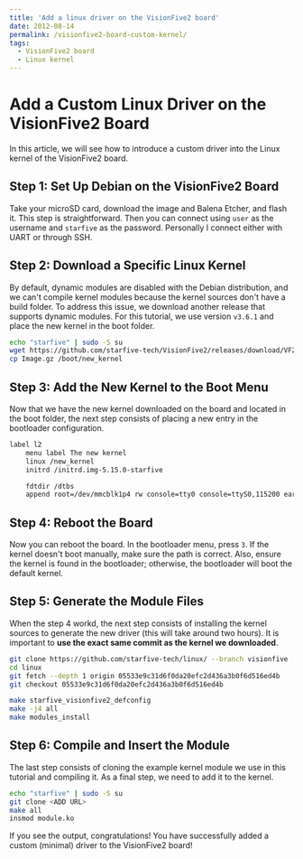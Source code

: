 ```yaml
---
title: 'Add a linux driver on the VisionFive2 board'
date: 2012-08-14
permalink: /visionfive2-board-custom-kernel/
tags:
  - VisionFive2 board
  - Linux kernel
---
```

# Add a Custom Linux Driver on the VisionFive2 Board

In this article, we will see how to introduce a custom driver into the Linux kernel of the VisionFive2 board.

## Step 1: Set Up Debian on the VisionFive2 Board

Take your microSD card, download the image and Balena Etcher, and flash it. This step is straightforward. Then you can connect using `user` as the username and `starfive` as the password. Personally I connect either with UART or through SSH.

## Step 2: Download a Specific Linux Kernel

By default, dynamic modules are disabled with the Debian distribution, and we can't compile kernel modules because the kernel sources don't have a build folder. To address this issue, we download another release that supports dynamic modules. For this tutorial, we use version `v3.6.1` and place the new kernel in the boot folder.

```bash
echo "starfive" | sudo -S su
wget https://github.com/starfive-tech/VisionFive2/releases/download/VF2_v3.6.1/Image.gz
cp Image.gz /boot/new_kernel
```

## Step 3: Add the New Kernel to the Boot Menu

Now that we have the new kernel downloaded on the board and located in the boot folder, the next step consists of placing a new entry in the bootloader configuration.

```bash
label l2
    menu label The new kernel
    linux /new_kernel
    initrd /initrd.img-5.15.0-starfive

    fdtdir /dtbs
    append root=/dev/mmcblk1p4 rw console=tty0 console=ttyS0,115200 earlycon rootwait stmmaceth=chain_mode:1 selinux=0
```

## Step 4: Reboot the Board

Now you can reboot the board. In the bootloader menu, press `3`. If the kernel doesn't boot manually, make sure the path is correct. Also, ensure the kernel is found in the bootloader; otherwise, the bootloader will boot the default kernel.

## Step 5: Generate the Module Files

When the step 4 workd, the next step consists of installing the kernel sources to generate the new driver (this will take around two hours). It is important to **use the exact same commit as the kernel we downloaded**.

```bash
git clone https://github.com/starfive-tech/linux/ --branch visionfive --single-branch --depth 1
cd linux
git fetch --depth 1 origin 05533e9c31d6f0da20efc2d436a3b0f6d516ed4b
git checkout 05533e9c31d6f0da20efc2d436a3b0f6d516ed4b

make starfive_visionfive2_defconfig
make -j4 all
make modules_install
```

## Step 6: Compile and Insert the Module

The last step consists of cloning the example kernel module we use in this tutorial and compiling it. As a final step, we need to add it to the kernel.

```bash
echo "starfive" | sudo -S su
git clone <ADD URL>
make all
insmod module.ko
```

If you see the output, congratulations! You have successfully added a custom (minimal) driver to the VisionFive2 board!

